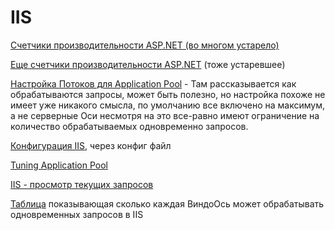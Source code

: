 # IIS

[Cчетчики производительности ASP.NET \(во многом устарело\)](https://msdn.microsoft.com/en-us/library/ms972959.aspx)

[Еще счетчики производительности ASP.NET](https://msdn.microsoft.com/en-us/library/fxk122b4.aspx) \(тоже устаревшее\)

[Настройка Потоков для Application Pool](https://blogs.msdn.microsoft.com/tmarq/2007/07/20/asp-net-thread-usage-on-iis-7-5-iis-7-0-and-iis-6-0/) - Там рассказывается как обрабатываются запросы, может быть полезно, но настройка похоже не имеет уже никакого смысла, по умолчанию все включено на максимум, а не серверные Оси несмотря на это все-равно имеют ограничение на количество обрабатываемых одновременно запросов.

[Конфигурация IIS](https://docs.microsoft.com/en-us/iis/configuration/), через конфиг файл

[Tuning Application Pool](https://technet.microsoft.com/en-us/library/cc745955.aspx)

[IIS - просмотр текущих запросов](https://stackoverflow.com/questions/15621509/how-do-i-see-currently-executing-web-request-on-iis-8)

[Таблица](http://jpelectron.com/sample/WWW%20and%20HTML/IIS-%20OS%20Version%20Limits.htm) показывающая сколько каждая ВиндоОсь может обрабатывать одновременных запросов в IIS

